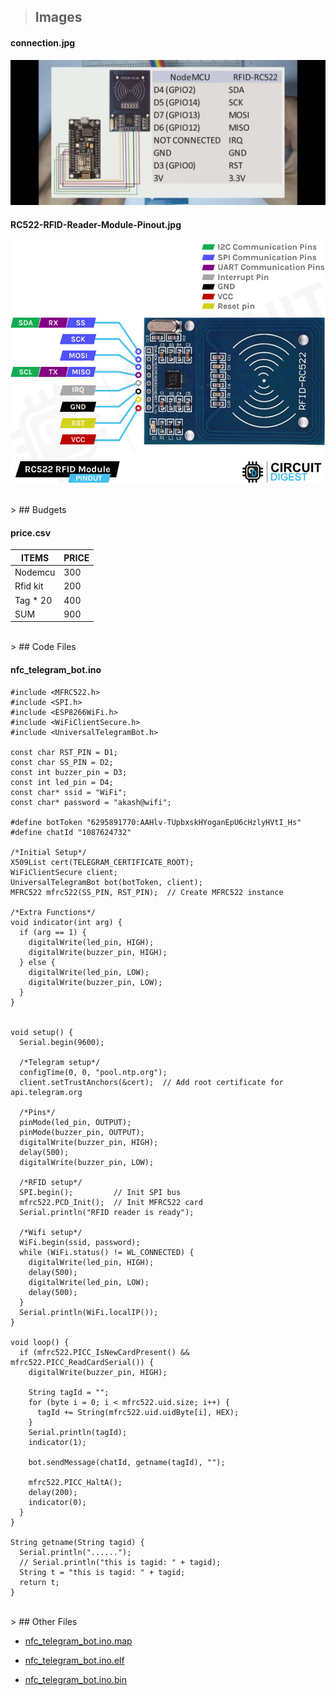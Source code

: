 > ## Images

####  connection.jpg
![connection.jpg](pic/connection.jpg 'connection.jpg')

####  RC522-RFID-Reader-Module-Pinout.jpg
![RC522-RFID-Reader-Module-Pinout.jpg](pic/RC522-RFID-Reader-Module-Pinout.jpg 'RC522-RFID-Reader-Module-Pinout.jpg')

<br>
> ## Budgets

####  price.csv
| ITEMS    | PRICE |
| -------- | ----- |
| Nodemcu  | 300   |
| Rfid kit | 200   |
| Tag * 20 | 400   |
| SUM      | 900   |


<br>
> ## Code Files

#### nfc_telegram_bot.ino
```
#include <MFRC522.h>
#include <SPI.h>
#include <ESP8266WiFi.h>
#include <WiFiClientSecure.h>
#include <UniversalTelegramBot.h>

const char RST_PIN = D1;
const char SS_PIN = D2;
const int buzzer_pin = D3;
const int led_pin = D4;
const char* ssid = "WiFi";
const char* password = "akash@wifi";

#define botToken "6295891770:AAHlv-TUpbxskHYoganEpU6cHzlyHVtI_Hs"
#define chatId "1087624732"

/*Initial Setup*/
X509List cert(TELEGRAM_CERTIFICATE_ROOT);
WiFiClientSecure client;
UniversalTelegramBot bot(botToken, client);
MFRC522 mfrc522(SS_PIN, RST_PIN);  // Create MFRC522 instance

/*Extra Functions*/
void indicator(int arg) {
  if (arg == 1) {
    digitalWrite(led_pin, HIGH);
    digitalWrite(buzzer_pin, HIGH);
  } else {
    digitalWrite(led_pin, LOW);
    digitalWrite(buzzer_pin, LOW);
  }
}


void setup() {
  Serial.begin(9600);

  /*Telegram setup*/
  configTime(0, 0, "pool.ntp.org");
  client.setTrustAnchors(&cert);  // Add root certificate for api.telegram.org

  /*Pins*/
  pinMode(led_pin, OUTPUT);
  pinMode(buzzer_pin, OUTPUT);
  digitalWrite(buzzer_pin, HIGH);
  delay(500);
  digitalWrite(buzzer_pin, LOW);

  /*RFID setup*/
  SPI.begin();         // Init SPI bus
  mfrc522.PCD_Init();  // Init MFRC522 card
  Serial.println("RFID reader is ready");

  /*Wifi setup*/
  WiFi.begin(ssid, password);
  while (WiFi.status() != WL_CONNECTED) {
    digitalWrite(led_pin, HIGH);
    delay(500);
    digitalWrite(led_pin, LOW);
    delay(500);
  }
  Serial.println(WiFi.localIP());
}

void loop() {
  if (mfrc522.PICC_IsNewCardPresent() && mfrc522.PICC_ReadCardSerial()) {
    digitalWrite(buzzer_pin, HIGH);

    String tagId = "";
    for (byte i = 0; i < mfrc522.uid.size; i++) {
      tagId += String(mfrc522.uid.uidByte[i], HEX);
    }
    Serial.println(tagId);
    indicator(1);

    bot.sendMessage(chatId, getname(tagId), "");

    mfrc522.PICC_HaltA();
    delay(200);
    indicator(0);
  }
}

String getname(String tagid) {
  Serial.println("......");
  // Serial.println("this is tagid: " + tagid);
  String t = "this is tagid: " + tagid;
  return t;
}
```

<br>
> ## Other Files

- [nfc_telegram_bot.ino.map](build/esp8266.esp8266.nodemcuv2/nfc_telegram_bot.ino.map)

- [nfc_telegram_bot.ino.elf](build/esp8266.esp8266.nodemcuv2/nfc_telegram_bot.ino.elf)

- [nfc_telegram_bot.ino.bin](build/esp8266.esp8266.nodemcuv2/nfc_telegram_bot.ino.bin)
